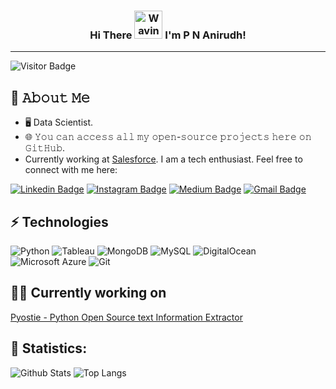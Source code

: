 <h3 align="center">
    Hi There
    <img src="https://raw.githubusercontent.com/nixin72/nixin72/master/wave.gif" 
         alt="Waving hand animated gif"
         height="45"
         width="45" />
    I'm P N Anirudh!
</h3>


---

![Visitor Badge](https://visitor-badge.laobi.icu/badge?page_id=anirudhpnbb.anirudhpnbb)


## :book: 𝙰𝚋𝚘𝚞𝚝 𝙼𝚎
- 🖥 Data Scientist.
- 🌐 𝚈𝚘𝚞 𝚌𝚊𝚗 𝚊𝚌𝚌𝚎𝚜𝚜 𝚊𝚕𝚕 𝚖𝚢 𝚘𝚙𝚎𝚗-𝚜𝚘𝚞𝚛𝚌𝚎 𝚙𝚛𝚘𝚓𝚎𝚌𝚝𝚜 𝚑𝚎𝚛𝚎 𝚘𝚗 𝙶𝚒𝚝𝙷𝚞𝚋.
- Currently working at [Salesforce](https://www.salesforce.com). I am a tech enthusiast. Feel free to connect with me here:

[![Linkedin Badge](https://img.shields.io/badge/-pnbbanirudh-blue?style=flat-square&logo=Linkedin&logoColor=white&link=https://www.linkedin.com/in/pnbbanirudh/)](https://www.linkedin.com/in/pnbbanirudh/)
[![Instagram Badge](https://img.shields.io/badge/-anirudhpalaparthi-purple?style=flat-square&logo=instagram&logoColor=white&link=https://instagram.com/anirudhpalaparthi/)](https://instagram.com/anirudhpalaparthi)
[![Medium Badge](https://img.shields.io/badge/-@anirudhpalaparthi-03a57a?style=flat-square&labelColor=000000&logo=Medium&link=https://medium.com/@anirudhpalaparthi/)](https://medium.com/@anirudhpalaparthi)
[![Gmail Badge](https://img.shields.io/badge/-anirudhpalaparthi@gmail.com-c14438?style=flat-square&logo=Gmail&logoColor=white&link=mailto:anirudhpalaparthi@gmail.com)](mailto:anirudhpalaparthi@gmail.com)

## ⚡ Technologies
![Python](https://img.shields.io/badge/-Python-black?style=flat-square&logo=Python)
![Tableau](https://img.shields.io/badge/-Tableau-black?style=flat-square&logo=Tableau)
![MongoDB](https://img.shields.io/badge/-MongoDB-black?style=flat-square&logo=mongodb)
![MySQL](https://img.shields.io/badge/-MySQL-black?style=flat-square&logo=mysql)
![DigitalOcean](https://img.shields.io/badge/-Digital%20Ocean-darkblue?style=flat-square&logo=digitalocean)
![Microsoft Azure](https://img.shields.io/badge/Microsoft%20Azure-232F7E?style=flat-square&logo=microsoft-azure)
![Git](https://img.shields.io/badge/-Git-black?style=flat-square&logo=git)

<h2> 👨‍💼 Currently working on </h2>

[Pyostie - Python Open Source text Information Extractor](https://github.com/anirudhpnbb/Pyostie)

<h2> 🔢 Statistics: </h2>

![Github Stats](https://github-readme-stats.vercel.app/api?username=anirudhpnbb&count_private=true&show_icons=true&include_all_commits=true)
![Top Langs](https://github-readme-stats.vercel.app/api/top-langs/?username=anirudhpnbb&hide=TeX&layout=compact)
